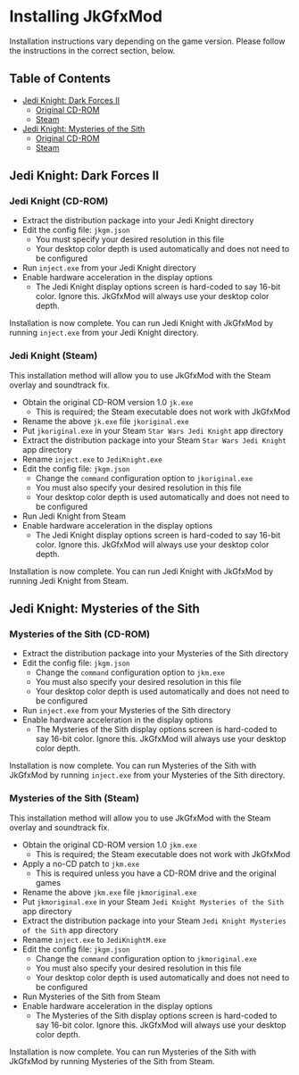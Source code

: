 # Installing JkGfxMod

Installation instructions vary depending on the game version. Please follow the instructions in the correct section, below.

## Table of Contents

* [Jedi Knight: Dark Forces II](#jedi-knight-dark-forces-ii)
    * [Original CD-ROM](#jedi-knight-cd-rom)
    * [Steam](#jedi-knight-steam)
* [Jedi Knight: Mysteries of the Sith](#jedi-knight-mysteries-of-the-sith)
    * [Original CD-ROM](#mysteries-of-the-sith-cd-rom)
    * [Steam](#mysteries-of-the-sith-steam)
    
## Jedi Knight: Dark Forces II

### Jedi Knight (CD-ROM)

* Extract the distribution package into your Jedi Knight directory
* Edit the config file: `jkgm.json`
    * You must specify your desired resolution in this file
    * Your desktop color depth is used automatically and does not need to be configured
* Run `inject.exe` from your Jedi Knight directory
* Enable hardware acceleration in the display options
    * The Jedi Knight display options screen is hard-coded to say 16-bit color. Ignore this. JkGfxMod will always use your desktop color depth.

Installation is now complete. You can run Jedi Knight with JkGfxMod by running `inject.exe` from your Jedi Knight directory.

### Jedi Knight (Steam)

This installation method will allow you to use JkGfxMod with the Steam overlay and soundtrack fix.

* Obtain the original CD-ROM version 1.0 `jk.exe`
    * This is required; the Steam executable does not work with JkGfxMod
* Rename the above `jk.exe` file `jkoriginal.exe`
* Put `jkoriginal.exe` in your Steam `Star Wars Jedi Knight` app directory
* Extract the distribution package into your Steam `Star Wars Jedi Knight` app directory
* Rename `inject.exe` to `JediKnight.exe`
* Edit the config file: `jkgm.json`
    * Change the `command` configuration option to `jkoriginal.exe`
    * You must also specify your desired resolution in this file
    * Your desktop color depth is used automatically and does not need to be configured
* Run Jedi Knight from Steam
* Enable hardware acceleration in the display options
    * The Jedi Knight display options screen is hard-coded to say 16-bit color. Ignore this. JkGfxMod will always use your desktop color depth.

Installation is now complete. You can run Jedi Knight with JkGfxMod by running Jedi Knight from Steam.

## Jedi Knight: Mysteries of the Sith

### Mysteries of the Sith (CD-ROM)

* Extract the distribution package into your Mysteries of the Sith directory
* Edit the config file: `jkgm.json`
    * Change the `command` configuration option to `jkm.exe`
    * You must also specify your desired resolution in this file
    * Your desktop color depth is used automatically and does not need to be configured
* Run `inject.exe` from your Mysteries of the Sith directory
* Enable hardware acceleration in the display options
    * The Mysteries of the Sith display options screen is hard-coded to say 16-bit color. Ignore this. JkGfxMod will always use your desktop color depth.

Installation is now complete. You can run Mysteries of the Sith with JkGfxMod by running `inject.exe` from your Mysteries of the Sith directory.

### Mysteries of the Sith (Steam)

This installation method will allow you to use JkGfxMod with the Steam overlay and soundtrack fix.

* Obtain the original CD-ROM version 1.0 `jkm.exe`
    * This is required; the Steam executable does not work with JkGfxMod
* Apply a no-CD patch to `jkm.exe`
    * This is required unless you have a CD-ROM drive and the original games
* Rename the above `jkm.exe` file `jkmoriginal.exe`
* Put `jkmoriginal.exe` in your Steam `Jedi Knight Mysteries of the Sith` app directory
* Extract the distribution package into your Steam `Jedi Knight Mysteries of the Sith` app directory
* Rename `inject.exe` to `JediKnightM.exe`
* Edit the config file: `jkgm.json`
    * Change the `command` configuration option to `jkmoriginal.exe`
    * You must also specify your desired resolution in this file
    * Your desktop color depth is used automatically and does not need to be configured
* Run Mysteries of the Sith from Steam
* Enable hardware acceleration in the display options
    * The Mysteries of the Sith display options screen is hard-coded to say 16-bit color. Ignore this. JkGfxMod will always use your desktop color depth.

Installation is now complete. You can run Mysteries of the Sith with JkGfxMod by running Mysteries of the Sith from Steam.

